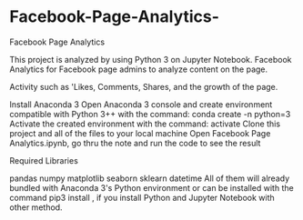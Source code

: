 # Facebook-Page-Analytics-
Facebook Page Analytics

This project is analyzed by using Python 3 on Jupyter Notebook. Facebook Analytics for Facebook page admins to analyze content on the page. 

Activity such as 'Likes, Comments, Shares, and the growth of the page.

Install Anaconda 3
Open Anaconda 3 console and create environment compatible with Python 3++ with the command: conda create -n <environment name> python=3
Activate the created environment with the command: activate <environment name>
Clone this project and all of the files to your local machine
Open Facebook Page Analytics.ipynb, go thru the note and run the code to see the result

Required Libraries

pandas
numpy
matplotlib
seaborn
sklearn
datetime
All of them will already bundled with Anaconda 3's Python environment or can be installed with the command pip3 install <libraries name>, if you install Python and Jupyter Notebook with other method.
